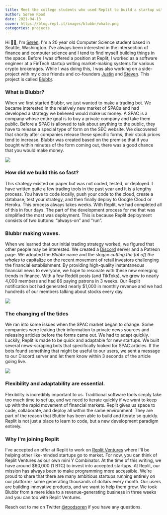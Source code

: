 ```yaml
---
title: Meet the college students who used Replit to build a startup with $1,000 in monthly revenue in 3 weeks
author: Søren Rood
date: 2021-04-13
cover: https://blog.repl.it/images/blubbr/whale.png
categories: projects
---
```


Hi 👋🏻, I'm [Søren](https://twitter.com/roodsoren). I'm a 20 year old Computer Science student based in Seattle, Washington. I've always been interested in the intersection of finance and computer science and I tend to find myself building things in the space. Before I was offered a position at Replit, I worked as a software engineer at a FinTech startup writing market-making systems for various crypto brokerages. While I was doing this, I was also working on a side-project with my close friends and co-founders [Justin](https://twitter.com/Justin_A_Shaw) and [Steven](https://twitter.com/stevenkotansky). This project is called [Blubbr](https://blubbr.io).

### What is Blubbr?
When we first started Blubbr, we just wanted to make a trading bot. We became interested in the relatively new market of SPACs and had developed a strategy we believed would make us money. A SPAC is a company whose entire goal is to buy a private company and take them public. Before a SPAC is allowed to talk about anything to the public, they have to release a special type of form on the SEC website. We discovered that shortly after companies release these specific forms, their stock prices tend to increase. Blubbr was created based on the premise that if you bought within minutes of the form coming out, there was a good chance that you would make money.

![](https://blog.repl.it/images/blubbr/text1.png)

### How did we build this so fast?
This strategy existed on paper but was not coded, tested, or deployed. I have written quite a few trading tools in the past year and it is a lengthy process. You have to code locally, push your code to the cloud, create a database, test your strategy, and then finally deploy to Google Cloud or Heroku. This process always takes weeks. With Replit, we had completed all of this in four days. The part of the development process for me that was simplified the most was deployment. This is because Replit deployment consists of two buttons: “always-on” and “run”.

### Blubbr making waves.
When we learned that our initial trading strategy worked, we figured that other people may be interested. We created a [Discord](https://www.blubbr.io/discord) server and a Patreon page. We adopted the _Blubbr_ name and the slogan _cutting the fat off the whales_ to capitalize on the recent movement of retail investors challenging the financial establishment. By providing high-quality instantaneous financial news to everyone, we hope to resonate with these new emerging trends in finance. With a few Reddit posts (and TikToks), we grew to nearly 4,000 members and had 86 paying patrons in 3 weeks. Our Replit notification bot had generated nearly $1,000 in monthly revenue and we had hundreds of our members talking about stocks every day. 

![](https://blog.repl.it/images/blubbr/trends1.png)

### The changing of the tides
We ran into some issues when the SPAC market began to change. Some companies were leaking their information to private news sources and releasing articles before the forms came out. We had to adapt quickly. Luckily, Replit is made to be quick and adaptable for new startups. We built several news-scraping bots that specifically looked for SPAC articles. If the bots found something that might be useful to our users, we sent a message to our Discord server and let them know within 3 seconds of the article going live. 

![](https://blog.repl.it/images/blubbr/discord1.png)

### Flexibility and adaptability are essential.
Flexibility is incredibly important to us. Traditional software tools simply take too much time to set up, and we need to iterate quickly if we want to keep up with the rapid movement of financial markets. Replit gives us space to code, collaborate, and deploy all within the same environment. They are part of the reason that Blubbr has been able to build and iterate so quickly. Replit is not just a place to learn to code, but a new development paradigm entirely.

### Why I'm joining Replit

I've accepted an offer at Replit to work on [Replit Ventures](https://blog.replit.com/ventures) where I'll be helping other like-minded startups go to market. For now, you can think of Replit Ventures as our own mini Y Combinator. At the time of this writing, we have around $60,000 (1 BTC) to invest into accepted startups. At Replit, our mission has always been to make programming more accessible. We're proud to share that there are many ambitious startups running entirely on our platform- some generating thousands of dollars every month. Our users are building innovative products, and we want to help them grow. We took Blubbr from a mere idea to a revenue-generating business in three weeks and you can too with Replit Ventures.

Reach out to me on Twitter [@roodsoren](https://twitter.com/roodsoren) if you have any questions.